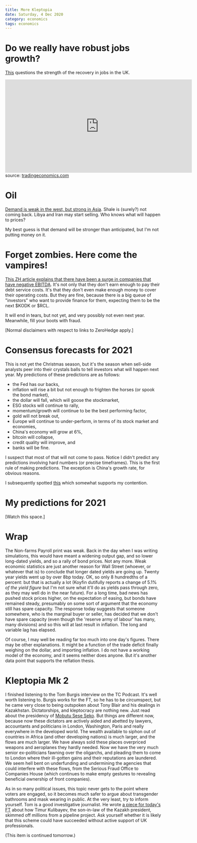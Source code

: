 ```yaml
---
title: More Kleptopia
date: Saturday, 4 Dec 2020
category: economics
tags: economics
---
```



# Do we really have robust jobs growth?

[This](https://wallstreetonparade.com/2020/12/senator-menendez-3-3-small-business-have-closed-and-1-1-million-local-and-state-employees-have-lost-their-jobs-as-a-result-of-pandemic/) questions the strength of the recovery in jobs in the UK.


<iframe src='https://tradingeconomics.com/embed/?s=unitedkinlfpr&v=202012032300v20200908&h=300&w=600&ref=/united-kingdom/labor-force-participation-rate' height='300' width='600'  frameborder='0' scrolling='no'></iframe><br />source: <a href='https://tradingeconomics.com/united-kingdom/labor-force-participation-rate'>tradingeconomics.com</a>


# Oil

[Demand is weak in the west, but strong in Asia](https://seekingalpha.com/article/4392587-latest-u-s-oil-data-should-send-clear-message-to-opec?utm_medium=email&utm_source=seeking_alpha&mail_subject=hfir-latest-u-s-oil-data-should-send-a-clear-message-to-opec&utm_campaign=rta-author-article&utm_content=link-0). Shale is (surely?) not coming back. Libya and Iran may start selling. Who knows what will happen to prices? 

My best guess is that demand will be stronger than anticipated, but I'm not putting money on it.

# Forget zombies. Here come the vampires!

[This ZH article explains that there have been a surge in companies that have negative EBITDA](https://www.zerohedge.com/markets/zombies-are-amateurs-negative-ebitda-vampires-are-rampage). It's not only that they don't earn enough to pay their debt service costs. It's that they don't even make enough money to cover their operating costs.
But they are fine, because there is a big queue of "investors" who want to provide finance for them, expecting them to be the next $KODK or $RCL. 

It will end in tears, but not yet, and very possibly not even next year.  Meanwhile, fill your boots with fraud.

[Normal disclaimers with respect to links to ZeroHedge apply.]

# Consensus forecasts for 2021

This is not yet the Christmas season, but it's the season when sell-side analysts peer into their crystals balls to tell investors what will happen next year. My predictions of these predictions are as follows:

- the Fed has our backs,
- inflation will rise a bit but not enough to frighten the horses (or spook the bond market),
- the dollar will fall, which will goose the stockmarket,
- ESG stocks will continue to rally,
- momentum/growth will continue to be the best performing factor,
- gold will not break out,
- Europe will continue to under-perform, in terms of its stock market and economies,
- China's economy will grow at 6%,
- bitcoin will collapse,
- credit quality will improve, and
- banks will be fine.

I suspect that most of that will not come to pass. Notice I didn't predict any predictions involving hard numbers (or precise timeframes). This is the first rule of making predictions. The exception is China's growth rate, for obvious reasons.

I subsequently spotted [this](https://themarketear.com/posts/cEEjx4rTpH) which somewhat supports my contention.


# My predictions for 2021

[Watch this space.]

# Wrap

The Non-farms Payroll print was weak. 
Back in the day when I was writing simulations, this would have meant a widening output gap, and so lower long-dated yields, and so a rally of bond prices.
Not any more. Weak economic statistics are just another reason for Wall Street (whoever, or whatever that is) to conclude that longer dated yields are going up. 
Twenty year yields went up by over 8bp today. OK, so only 8 hundredths of a percent: 
but that is actually a lot (Koyfin dutifully reports a change of 5.1% *of the yield figure* but I'm not sure what it'll do as yields pass through zero, as they may well do in the near future).
For a long time, bad news has pushed stock prices higher, on the expectation of easing, but bonds have remained steady, presumably on some sort of argument that the economy still has spare capacity.
The response today suggests that someone somewhere, who is the marginal buyer or seller, has decided that we don't have spare capacity (even though the 'reserve army of labour' has many, many divisions) and so this will at last result in inflation. The long and variable lag has elapsed.

Of course, I may well be reading far too much into one day's figures. There may be other explanations. 
It might be a function of the trade deficit finally weighing on the dollar, and importing inflation. 
I do not have a working model of the economy, and it seems neither does anyone. 
But it's another data point that supports the reflation thesis.

# Kleptopia Mk 2

I finished listening to the Tom Burgis interview on the TC Podcast. 
It's well worth listening to.
Burgis works for the FT, so he has to be circumspect, but he came very close to being outspoken about Tony Blair and his dealings in Kazakhstan. 
Dictatorships, and kleptocracy are nothing new. Just read about the presidency of [Mobutu Sese Seko](https://en.wikipedia.org/wiki/Mobutu_Sese_Seko). 
But things are different now, because now these dictators are actively aided and abetted by lawyers, accountants and politicians in London, Washington, Paris and really everywhere in the developed world.
The wealth available to siphon out of countries in Africa (and other developing nations) is much larger, and the flows are much larger. We have always sold these places overpriced weapons and aeroplanes they hardly needed. 
Now we have the very much senior ex-politicians fawning over the oligarchs, and pleading them to come to London where their ill-gotten gains and their reputations are laundered. 
We seem hell bent on underfunding and undermining the agencies that could interfere with these flows, from the Serious Fraud Office to Companies House (which continues to make empty gestures to revealing beneficial ownership of front companies). 

As in so many political issues, this topic never gets to the point where voters are engaged, so it becomes much safer to argue about transgender bathrooms and mask wearing in public. 
At the very least, try to inform yourself. Tom is a good investigative journalist. He wrote [a piece for today's FT](https://www.ft.com/content/80f25f82-5f21-4a56-b2bb-7a48e61dd9c6) about how Timur Kulibayev, the son-in-law of the Kazakh president, skimmed off millions from a pipeline project. 
Ask yourself whether it is likely that this scheme could have succeeded without active support of UK professionals.

(This item is continued tomorrow.)







